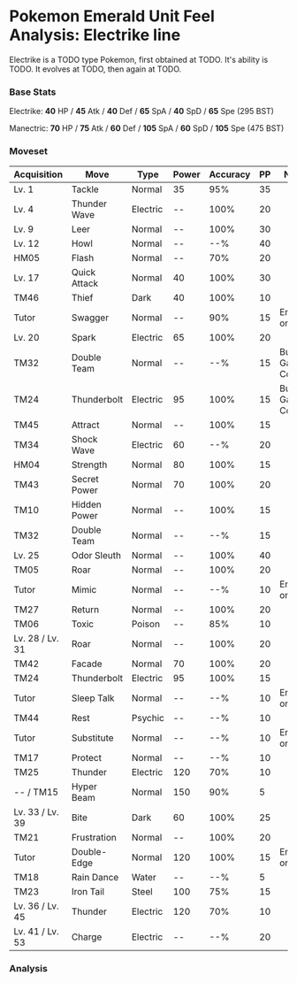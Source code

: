 # Pokemon Emerald Unit Feel Analysis: Electrike line

Electrike is a TODO type Pokemon, first obtained at TODO. It's ability is TODO. It evolves at TODO, then again at TODO.

### Base Stats

Electrike: **40** HP / **45** Atk / **40** Def / **65** SpA / **40** SpD / **65** Spe (295 BST)

Manectric: **70** HP / **75** Atk / **60** Def / **105** SpA / **60** SpD / **105** Spe (475 BST)

### Moveset

|Acquisition    |Move        |Type    |Power|Accuracy|PP |Notes                    |
|---            |---         |---     |---  |---     |---|---                      |
|Lv. 1          |Tackle      |Normal  |35   |95%     |35 |                         |
|Lv. 4          |Thunder Wave|Electric|--   |100%    |20 |                         |
|Lv. 9          |Leer        |Normal  |--   |100%    |30 |                         |
|Lv. 12         |Howl        |Normal  |--   |--%     |40 |                         |
|HM05           |Flash       |Normal  |--   |70%     |20 |                         |
|Lv. 17         |Quick Attack|Normal  |40   |100%    |30 |                         |
|TM46           |Thief       |Dark    |40   |100%    |10 |                         |
|Tutor          |Swagger     |Normal  |--   |90%     |15 |Emerald only             |
|Lv. 20         |Spark       |Electric|65   |100%    |20 |                         |
|TM32           |Double Team |Normal  |--   |--%     |15 |Buy at Game Corner       |
|TM24           |Thunderbolt |Electric|95   |100%    |15 |Buy at Game Corner       |
|TM45           |Attract     |Normal  |--   |100%    |15 |                         |
|TM34           |Shock Wave  |Electric|60   |--%     |20 |                         |
|HM04           |Strength    |Normal  |80   |100%    |15 |                         |
|TM43           |Secret Power|Normal  |70   |100%    |20 |                         |
|TM10           |Hidden Power|Normal  |--   |100%    |15 |                         |
|TM32           |Double Team |Normal  |--   |--%     |15 |                         |
|Lv. 25         |Odor Sleuth |Normal  |--   |100%    |40 |                         |
|TM05           |Roar        |Normal  |--   |100%    |20 |                         |
|Tutor          |Mimic       |Normal  |--   |--%     |10 |Emerald only             |
|TM27           |Return      |Normal  |--   |100%    |20 |                         |
|TM06           |Toxic       |Poison  |--   |85%     |10 |                         |
|Lv. 28 / Lv. 31|Roar        |Normal  |--   |100%    |20 |                         |
|TM42           |Facade      |Normal  |70   |100%    |20 |                         |
|TM24           |Thunderbolt |Electric|95   |100%    |15 |                         |
|Tutor          |Sleep Talk  |Normal  |--   |--%     |10 |Emerald only             |
|TM44           |Rest        |Psychic |--   |--%     |10 |                         |
|Tutor          |Substitute  |Normal  |--   |--%     |10 |Emerald only             |
|TM17           |Protect     |Normal  |--   |--%     |10 |                         |
|TM25           |Thunder     |Electric|120  |70%     |10 |                         |
|-- / TM15      |Hyper Beam  |Normal  |150  |90%     |5  |                         |
|Lv. 33 / Lv. 39|Bite        |Dark    |60   |100%    |25 |                         |
|TM21           |Frustration |Normal  |--   |100%    |20 |                         |
|Tutor          |Double-Edge |Normal  |120  |100%    |15 |Emerald only             |
|TM18           |Rain Dance  |Water   |--   |--%     |5  |                         |
|TM23           |Iron Tail   |Steel   |100  |75%     |15 |                         |
|Lv. 36 / Lv. 45|Thunder     |Electric|120  |70%     |10 |                         |
|Lv. 41 / Lv. 53|Charge      |Electric|--   |--%     |20 |                         |

### Analysis